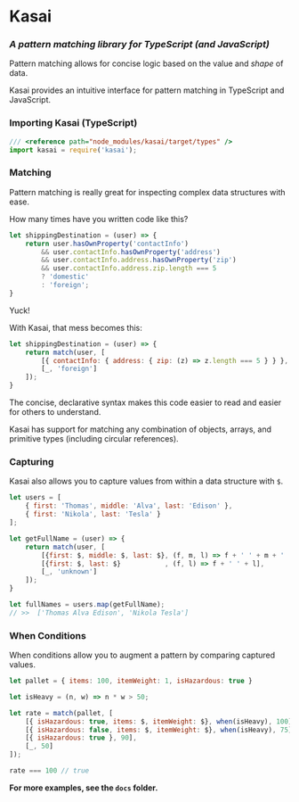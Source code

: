 # Kasai

### _A pattern matching library for TypeScript (and JavaScript)_

Pattern matching allows for concise logic based on the value and _shape_ of data.

Kasai provides an intuitive interface for pattern matching in TypeScript and JavaScript.

### Importing Kasai (TypeScript)
```javascript
/// <reference path="node_modules/kasai/target/types" />
import kasai = require('kasai');
```

### Matching

Pattern matching is really great for inspecting complex data structures with ease.

How many times have you written code like this?

```javascript
let shippingDestination = (user) => {
    return user.hasOwnProperty('contactInfo')
        && user.contactInfo.hasOwnProperty('address')
        && user.contactInfo.address.hasOwnProperty('zip')
        && user.contactInfo.address.zip.length === 5
        ? 'domestic'
        : 'foreign';
}
```

Yuck!

With Kasai, that mess becomes this:

```javascript
let shippingDestination = (user) => {
    return match(user, [
        [{ contactInfo: { address: { zip: (z) => z.length === 5 } } }, 'domestic'],
        [_, 'foreign']
    ]);
}
```

The concise, declarative syntax makes this code easier to read and easier for others to understand.

Kasai has support for matching any combination of objects, arrays, and primitive types (including circular references).

### Capturing

Kasai also allows you to capture values from within a data structure with `$`.

```javascript
let users = [
    { first: 'Thomas', middle: 'Alva', last: 'Edison' },
    { first: 'Nikola', last: 'Tesla' }
];

let getFullName = (user) => {
    return match(user, [
        [{first: $, middle: $, last: $}, (f, m, l) => f + ' ' + m + ' ' + l],
        [{first: $, last: $}           , (f, l) => f + ' ' + l],
        [_, 'unknown']
    ]);
}

let fullNames = users.map(getFullName);
// >>  ['Thomas Alva Edison', 'Nikola Tesla']
```

### When Conditions

When conditions allow you to augment a pattern by comparing captured values.

```javascript
let pallet = { items: 100, itemWeight: 1, isHazardous: true }

let isHeavy = (n, w) => n * w > 50;

let rate = match(pallet, [
    [{ isHazardous: true, items: $, itemWeight: $}, when(isHeavy), 100],
    [{ isHazardous: false, items: $, itemWeight: $}, when(isHeavy), 75],
    [{ isHazardous: true }, 90],
    [_, 50]
]);

rate === 100 // true
```

**For more examples, see the `docs` folder.**
